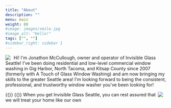 ```yaml
---
title: "About"
description: ""
menu: main
weight: 80
#image: images/smile.jpg
#image_alt: "Hello!"
tags: ["", ""]
#sidebar_right: sidebar 1
---
```

<img src="/static/images/smile.png"
     style="float: left; margin-right: 10px;" />
Hi! I'm Jonathon McCullough, owner and operator of Invisible Glass Seattle! I’ve been doing residential and low-level commercial window washing in Gig Harbor, North Tacoma, and Kitsap County since 2007 (formerly with A Touch of Glass Window Washing) and am now bringing my skills to the greater Seattle area!
I'm looking forward to being the consistent, professional, and trustworthy window washer you’ve been looking for!

{{<unsafe>}}
<img src="/static/images/banner.png"
     style="float: right; margin-right: 10px;" />
{{</unsafe>}}
When you get Invisible Glass Seattle, you can rest assured that we will treat your home like our own


